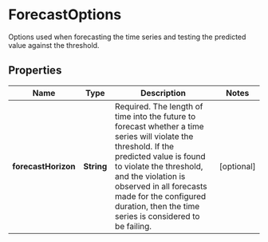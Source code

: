 

# ForecastOptions

Options used when forecasting the time series and testing the predicted value against the threshold.

## Properties

| Name | Type | Description | Notes |
|------------ | ------------- | ------------- | -------------|
|**forecastHorizon** | **String** | Required. The length of time into the future to forecast whether a time series will violate the threshold. If the predicted value is found to violate the threshold, and the violation is observed in all forecasts made for the configured duration, then the time series is considered to be failing. |  [optional] |



